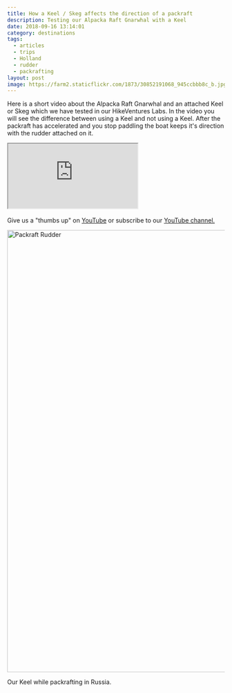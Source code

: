 ```yaml
---
title: How a Keel / Skeg affects the direction of a packraft
description: Testing our Alpacka Raft Gnarwhal with a Keel
date: 2018-09-16 13:14:01
category: destinations
tags:
  - articles
  - trips
  - Holland
  - rudder
  - packrafting
layout: post
image: https://farm2.staticflickr.com/1873/30852191068_945ccbbb8c_b.jpg
---
```


Here is a short video about the Alpacka Raft Gnarwhal and an attached Keel or Skeg which we have tested in our HikeVentures Labs. In the video you will see the difference between using a Keel and not using a Keel. After the packraft has accelerated and you stop paddling the boat keeps it's direction with the rudder attached on it.

<div class="embed-responsive embed-responsive-16by9">
    <iframe class="embed-responsive-item" src="https://www.youtube.com/embed/jJ2Poh1RvvA"></iframe>
</div>
<br>
Give us a "thumbs up" on <a rel="nofollow" href="https://www.youtube.com/watch?v=jJ2Poh1RvvA"  target="_blank">YouTube</a> or subscribe to our <a rel="nofollow"  target="_blank"  href="https://www.youtube.com/channel/UCnO9Q_m9EaOCrHmmQIBVBNw?sub_confirmation=1">YouTube channel.
<br>
<!--more-->

<a rel="nofollow" data-flickr-embed="true"  href="https://www.flickr.com/photos/90204224@N07/30852191068/in/dateposted-public/" title="Packraft Rudder"><img src="https://farm2.staticflickr.com/1873/30852191068_945ccbbb8c_b.jpg" width="768" height="1024" alt="Packraft Rudder"></a><script async src="//embedr.flickr.com/assets/client-code.js" charset="utf-8"></script>

Our Keel while packrafting in Russia.
